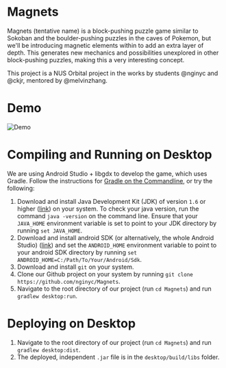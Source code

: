# Magnets 
Magnets (tentative name) is a block-pushing puzzle game similar to Sokoban and the boulder-pushing puzzles in the caves of Pokemon, but we'll be introducing magnetic elements within to add an extra layer of depth. This generates new mechanics and possibilities unexplored in other block-pushing puzzles, making this a very interesting concept. 

This project is a NUS Orbital project in the works by students @nginyc and @ckjr, mentored by @melvinzhang.

# Demo

![Demo](https://raw.githubusercontent.com/nginyc/Magnets/f0952aea2614ed0553c44502efdf3006105d15b6/android/assets/Others/demo.gif)

# Compiling and Running on Desktop
We are using Android Studio + libgdx to develop the game, which uses Gradle. Follow the instructions for [Gradle on the Commandline](https://github.com/libgdx/libgdx/wiki/Gradle-on-the-Commandline), or try the following:

1. Download and install Java Development Kit (JDK) of version `1.6` or higher ([link](http://www.oracle.com/technetwork/java/javase/downloads)) on your system. To check your java version, run the command `java -version` on the command line. Ensure that your `JAVA_HOME` environment variable is set to point to your JDK directory by running `set JAVA_HOME`.
2. Download and install android SDK (or alternatively, the whole Android Studio) ([link](https://developer.android.com/studio)) and set the `ANDROID_HOME` environment variable to point to your android SDK directory by running `set ANDROID_HOME=C:/Path/To/Your/Android/Sdk`.
3. Download and install `git` on your system.
4. Clone our Github project on your system by running `git clone https://github.com/nginyc/Magnets`.
5. Navigate to the root directory of our project (run `cd Magnets`) and run `gradlew desktop:run`.

# Deploying on Desktop
1. Navigate to the root directory of our project (run `cd Magnets`) and run `gradlew desktop:dist`.
2. The deployed, independent `.jar` file is in the `desktop/build/libs` folder.
